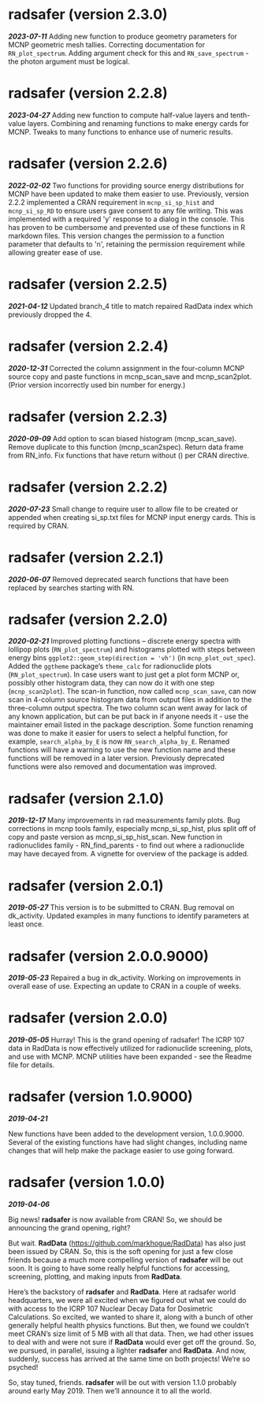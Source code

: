# radsafer (version 2.3.0)
***2023-07-11*** Adding new function to produce geometry parameters for MCNP geometric mesh tallies. Correcting documentation for `RN_plot_spectrum`. Adding argument check for this and `RN_save_spectrum` - the photon argument must be logical.

# radsafer (version 2.2.8)
***2023-04-27*** Adding new function to compute half-value layers and tenth-value layers. Combining and renaming functions to make energy cards for MCNP. Tweaks to many functions to enhance use of numeric results. 

# radsafer (version 2.2.6)
***2022-02-02*** Two functions for providing source energy distributions for MCNP have been updated to make them easier to use. Previously, version 2.2.2 implemented a CRAN requirement in `mcnp_si_sp_hist` and `mcnp_si_sp_RD` to ensure users gave consent to any file writing. This was implemented with a required 'y' response to a dialog in the console. This has proven to be cumbersome and prevented use of these functions in R markdown files. This version changes the permission to a function parameter that defaults to 'n', retaining the permission requirement while allowing greater ease of use.

# radsafer (version 2.2.5)
***2021-04-12*** Updated branch_4 title to match repaired RadData index which previously dropped the 4. 

# radsafer (version 2.2.4)
***2020-12-31*** Corrected the column assignment in the four-column MCNP source copy and paste functions in mcnp_scan_save and mcnp_scan2plot. (Prior version incorrectly used bin number for energy.)

# radsafer (version 2.2.3)
***2020-09-09*** Add option to scan biased histogram (mcnp_scan_save). Remove duplicate to this function (mcnp_scan2spec). Return data frame from RN_info. Fix functions that have return without () per CRAN directive.

# radsafer (version 2.2.2)
***2020-07-23*** Small change to require user to allow file to be created or appended when creating si\_sp.txt files for MCNP input energy cards. This is required by CRAN.

# radsafer (version 2.2.1)

***2020-06-07*** Removed deprecated search functions that have been
replaced by searches starting with RN.

# radsafer (version 2.2.0)

***2020-02-21*** Improved plotting functions – discrete energy spectra
with lollipop plots (`RN_plot_spectrum`) and histograms plotted with
steps between energy bins `ggplot2::geom_step(direction = 'vh')` (in
`mcnp_plot_out_spec`). Added the `ggtheme` package’s `theme_calc` for
radionuclide plots (`RN_plot_spectrum`). In case users want to just get
a plot form MCNP or, possibly other histogram data, they can now do it
with one step (`mcnp_scan2plot`). The scan-in function, now called
`mcnp_scan_save`, can now scan in 4-column source histogram data from
output files in addition to the three-column output spectra. The two
column scan went away for lack of any known application, but can be put
back in if anyone needs it - use the maintainer email listed in the
package description. Some function renaming was done to make it easier
for users to select a helpful function, for example, `search_alpha_by_E`
is now `RN_search_alpha_by_E`. Renamed functions will have a warning to
use the new function name and these functions will be removed in a later
version. Previously deprecated functions were also removed and
documentation was improved.

# radsafer (version 2.1.0)

***2019-12-17*** Many improvements in rad measurements family plots. Bug
corrections in mcnp tools family, especially mcnp\_si\_sp\_hist, plus
split off of copy and paste version as mcnp\_si\_sp\_hist\_scan. New
function in radionuclides family - RN\_find\_parents - to find out where
a radionuclide may have decayed from. A vignette for overview of the
package is added.

# radsafer (version 2.0.1)

***2019-05-27*** This version is to be submitted to CRAN. Bug removal on
dk\_activity. Updated examples in many functions to identify parameters
at least once.

# radsafer (version 2.0.0.9000)

***2019-05-23*** Repaired a bug in dk\_activity. Working on improvements
in overall ease of use. Expecting an update to CRAN in a couple of
weeks.

# radsafer (version 2.0.0)

***2019-05-05*** Hurray\! This is the grand opening of radsafer\! The
ICRP 107 data in RadData is now effectively utilized for radionuclide
screening, plots, and use with MCNP. MCNP utilities have been expanded -
see the Readme file for details.

# radsafer (version 1.0.9000)

***2019-04-21***

New functions have been added to the development version, 1.0.0.9000.
Several of the existing functions have had slight changes, including
name changes that will help make the package easier to use going
forward.

# radsafer (version 1.0.0)

***2019-04-06***

Big news\! **radsafer** is now available from CRAN\! So, we should be
announcing the grand opening, right?

But wait. **RadData** (<https://github.com/markhogue/RadData>) has also
just been issued by CRAN. So, this is the soft opening for just a few
close friends because a much more compelling version of **radsafer**
will be out soon. It is going to have some really helpful functions for
accessing, screening, plotting, and making inputs from **RadData**.

Here’s the backstory of **radsafer** and **RadData**. Here at radsafer
world headquarters, we were all excited when we figured out what we
could do with access to the ICRP 107 Nuclear Decay Data for Dosimetric
Calculations. So excited, we wanted to share it, along with a bunch of
other generally helpful health physics functions. But then, we found we
couldn’t meet CRAN’s size limit of 5 MB with all that data. Then, we had
other issues to deal with and were not sure if **RadData** would ever
get off the ground. So, we pursued, in parallel, issuing a lighter
**radsafer** and **RadData**. And now, suddenly, success has arrived at
the same time on both projects\! We’re so psyched\!

So, stay tuned, friends. **radsafer** will be out with version 1.1.0
probably around early May 2019. Then we’ll announce it to all the world.
